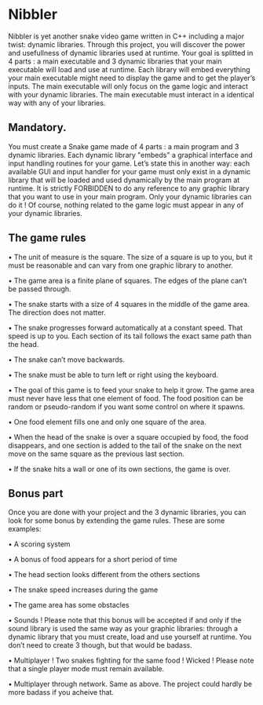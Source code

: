 # Nibbler
Nibbler is yet another snake video game written in C++ including a major twist: dynamic libraries.
Through this project, you will discover the power and usefullness of dynamic
libraries used at runtime. Your goal is splitted in 4 parts : a main executable and 3
dynamic libraries that your main executable will load and use at runtime. Each library
will embed everything your main executable might need to display the game and to get
the player’s inputs. The main executable will only focus on the game logic and interact
with your dynamic libraries. The main executable must interact in a identical way with
any of your libraries.

## Mandatory.

You must create a Snake game made of 4 parts : a main program and 3 dynamic libraries.
Each dynamic library "embeds" a graphical interface and input handling routines for your
game. Let’s state this in another way: each available GUI and input handler for your
game must only exist in a dynamic library that will be loaded and used dynamically by
the main program at runtime. It is strictly FORBIDDEN to do any reference to any
graphic library that you want to use in your main program. Only your dynamic libraries
can do it ! Of course, nothing related to the game logic must appear in any of your
dynamic libraries.

## The game rules
• The unit of measure is the square. The size of a square is up to you, but it must
  be reasonable and can vary from one graphic library to another.
  
• The game area is a finite plane of squares. The edges of the plane can’t be passed
  through.
  
• The snake starts with a size of 4 squares in the middle of the game area. The
  direction does not matter.
  
• The snake progresses forward automatically at a constant speed. That speed is up
  to you. Each section of its tail follows the exact same path than the head.
  
• The snake can’t move backwards.

• The snake must be able to turn left or right using the keyboard.

• The goal of this game is to feed your snake to help it grow. The game area must
  never have less that one element of food. The food position can be random or
  pseudo-random if you want some control on where it spawns.
  
• One food element fills one and only one square of the area.

• When the head of the snake is over a square occupied by food, the food disappears,
  and one section is added to the tail of the snake on the next move on the same
  square as the previous last section.
  
• If the snake hits a wall or one of its own sections, the game is over.

## Bonus part
Once you are done with your project and the 3 dynamic libraries, you can look for some
bonus by extending the game rules. These are some examples:

• A scoring system

• A bonus of food appears for a short period of time

• The head section looks different from the others sections

• The snake speed increases during the game

• The game area has some obstacles

• Sounds ! Please note that this bonus will be accepted if and only if the sound
  library is used the same way as your graphic libraries: through a dynamic library
  that you must create, load and use yourself at runtime. You don’t need to create 3
  though, but that would be badass.

• Multiplayer ! Two snakes fighting for the same food ! Wicked ! Please note that a
  single player mode must remain available.

• Multiplayer through network. Same as above. The project could hardly be more
  badass if you acheive that.
